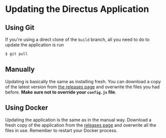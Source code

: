 # Updating the Directus Application

## Using Git

If you're using a direct clone of the `build` branch, all you need to do to update the application is run 

```bash
$ git pull
```

## Manually

Updating is basically the same as installing fresh. You can download a copy of the latest version from [the releases page](https://github.com/directus/app/releases) and overwrite the files you had before. **Make sure not to override your `config.js` file**.

## Using Docker

Updating the application is the same as in the manual way. Download a fresh copy of the application from the [releases page](https://github.com/directus/app/releases) and overwrite all the files in use. Remember to restart your Docker process.